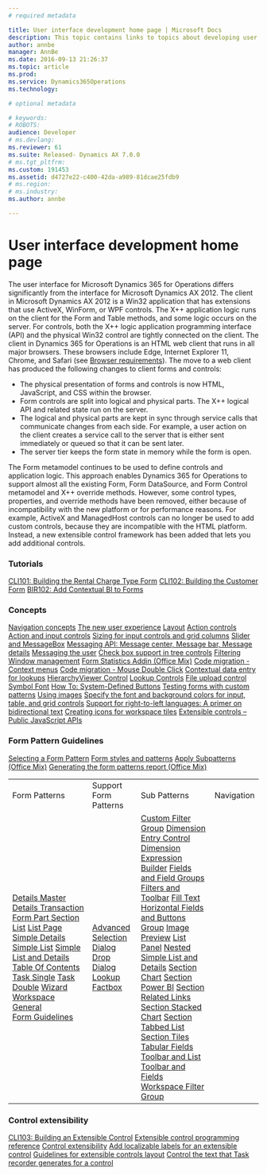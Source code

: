 ```yaml
---
# required metadata

title: User interface development home page | Microsoft Docs
description: This topic contains links to topics about developing user interface elements.
author: annbe
manager: AnnBe
ms.date: 2016-09-13 21:26:37
ms.topic: article
ms.prod: 
ms.service: Dynamics365Operations
ms.technology: 

# optional metadata

# keywords: 
# ROBOTS: 
audience: Developer
# ms.devlang: 
ms.reviewer: 61
ms.suite: Released- Dynamics AX 7.0.0
# ms.tgt_pltfrm: 
ms.custom: 191453
ms.assetid: d4727e22-c400-42da-a989-81dcae25fdb9
# ms.region: 
# ms.industry: 
ms.author: annbe

---
```


# User interface development home page

The user interface for Microsoft Dynamics 365 for Operations differs significantly from the interface for Microsoft Dynamics AX 2012. The client in Microsoft Dynamics AX 2012 is a Win32 application that has extensions that use ActiveX, WinForm, or WPF controls. The X++ application logic runs on the client for the Form and Table methods, and some logic occurs on the server. For controls, both the X++ logic application programming interface (API) and the physical Win32 control are tightly connected on the client. The client in Dynamics 365 for Operations is an HTML web client that runs in all major browsers. These browsers include Edge, Internet Explorer 11, Chrome, and Safari (see [Browser requirements](https://ax.help.dynamics.com/en/wiki/browser-requirements/)). The move to a web client has produced the following changes to client forms and controls:

-   The physical presentation of forms and controls is now HTML, JavaScript, and CSS within the browser.
-   Form controls are split into logical and physical parts. The X++ logical API and related state run on the server.
-   The logical and physical parts are kept in sync through service calls that communicate changes from each side. For example, a user action on the client creates a service call to the server that is either sent immediately or queued so that it can be sent later.
-   The server tier keeps the form state in memory while the form is open.

The Form metamodel continues to be used to define controls and application logic. This approach enables Dynamics 365 for Operations to support almost all the existing Form, Form DataSource, and Form Control metamodel and X++ override methods. However, some control types, properties, and override methods have been removed, either because of incompatibility with the new platform or for performance reasons. For example, ActiveX and ManagedHost controls can no longer be used to add custom controls, because they are incompatible with the HTML platform. Instead, a new extensible control framework has been added that lets you add additional controls.

### Tutorials

[CLI101: Building the Rental Charge Type Form](https://ax.help.dynamics.com/en/wiki/cli101-building-the-rental-charge-type-form/) [CLI102: Building the Customer Form](https://ax.help.dynamics.com/wiki/cli102-building-the-customer-form/) [BIR102: Add Contextual BI to Forms](https://ax.help.dynamics.com/en/wiki/adding-contextual-bi-to-forms/)

### Concepts

[Navigation concepts](http://ax.help.dynamics.com/en/wiki/navigation-concepts-in-dynamics-ax-7/) [The new user experience](https://mix.office.com/watch/1ohsrrpsd02e1) [Layout](http://ax.help.dynamics.com/en/wiki/layout-in-microsoft-dynamics-ax-7/) [Action controls](https://ax.help.dynamics.com/wiki/action-controls-in-dynamics-ax/) [Action and input controls](http://ax.help.dynamics.com/en/wiki/action-and-input-controls-in-dynamics-ax-7/) [Sizing for input controls and grid columns](http://ax.help.dynamics.com/en/wiki/sizing-for-input-controls-and-grid-columns/) [Slider and MessageBox](http://ax.help.dynamics.com/en/wiki/slider-and-messagebox/) [Messaging API: Message center, Message bar, Message details](http://ax.help.dynamics.com/en/wiki/new-messaging-api-message-center-message-bar-message-details/) [Messaging the user](http://ax.help.dynamics.com/en/wiki/messaging-the-user) [Check box support in tree controls](http://ax.help.dynamics.com/en/wiki/check-box-support-in-tree-controls/) [Filtering](http://ax.help.dynamics.com/en/wiki/filtering-in-dynamics-ax-7/) [Window management](http://ax.help.dynamics.com/en/wiki/window-management/) [Form Statistics Addin (Office Mix)](https://mix.office.com/watch/1kuwpf3ooohty) [Code migration - Context menus](http://ax.help.dynamics.com/en/wiki/code-migration-context-menus/) [Code migration - Mouse Double Click](http://ax.help.dynamics.com/en/wiki/code-migration-mouse-double-click/) [Contextual data entry for lookups](http://ax.help.dynamics.com/en/wiki/how-to-contextual-lookups/) [HierarchyViewer Control](http://ax.help.dynamics.com/en/wiki/hierarchy-viewer-control/) [Lookup Controls](http://ax.help.dynamics.com/en/wiki/lookups-controls/) [File upload control](http://ax.help.dynamics.com/wiki/file-upload-control/) [Symbol Font](media/DynamicsSymbolFont20151201.pdf) [How To: System-Defined Buttons](http://ax.help.dynamics.com/en/wiki/how-to-system-defined-buttons/) [Testing forms with custom patterns](http://ax.help.dynamics.com/en/wiki/how-to-testing-forms-with-custom-patterns/) [Using images](https://ax.help.dynamics.com/en/wiki/using-images-on-your-form-on-in-a-grid/) [Specify the font and background colors for input, table, and grid controls](http://ax.help.dynamics.com/en/wiki/specifying-color-for-font-or-background-of-input-controls-using-the-color-picker-control) [Support for right-to-left languages: A primer on bidirectional text](https://ax.help.dynamics.com/en/wiki/bidirectional-support/) [Creating icons for workspace tiles](http://ax.help.dynamics.com/en/wiki/creating-icons-for-workspace-tiles/) [Extensible controls – Public JavaScript APIs](http://ax.help.dynamics.com/en/wiki/public-javascript-apis)

### Form Pattern Guidelines

[Selecting a Form Pattern](http://ax.help.dynamics.com/en/wiki/how-to-select-a-form-pattern/) [Form styles and patterns](http://ax.help.dynamics.com/en/wiki/form-styles-and-patterns/) [Apply Subpatterns (Office Mix)](https://mix.office.com/watch/fq2k25dzomi3) [Generating the form patterns report (Office Mix)](https://mix.office.com/watch/jqzesi1uuosz)

|                                                                                                                                                                                                                                                                                                                                                                                                                                                                                                                                                                                                                                                                                                                                                                                                                                                                                                                                                                                                                                                                                                         |                                                                                                                                                                                                                                                                                                                                                                                 |                                                                                                                                                                                                                                                                                                                                                                                                                                                                                                                                                                                                                                                                                                                                                                                                                                                                                                                                                                                                                                                                                                                                                                                                                                                                                                                                                                                                                                                                                                                                                                                                                                                                                                                                                                                                                                                             |            |
|---------------------------------------------------------------------------------------------------------------------------------------------------------------------------------------------------------------------------------------------------------------------------------------------------------------------------------------------------------------------------------------------------------------------------------------------------------------------------------------------------------------------------------------------------------------------------------------------------------------------------------------------------------------------------------------------------------------------------------------------------------------------------------------------------------------------------------------------------------------------------------------------------------------------------------------------------------------------------------------------------------------------------------------------------------------------------------------------------------|---------------------------------------------------------------------------------------------------------------------------------------------------------------------------------------------------------------------------------------------------------------------------------------------------------------------------------------------------------------------------------|-------------------------------------------------------------------------------------------------------------------------------------------------------------------------------------------------------------------------------------------------------------------------------------------------------------------------------------------------------------------------------------------------------------------------------------------------------------------------------------------------------------------------------------------------------------------------------------------------------------------------------------------------------------------------------------------------------------------------------------------------------------------------------------------------------------------------------------------------------------------------------------------------------------------------------------------------------------------------------------------------------------------------------------------------------------------------------------------------------------------------------------------------------------------------------------------------------------------------------------------------------------------------------------------------------------------------------------------------------------------------------------------------------------------------------------------------------------------------------------------------------------------------------------------------------------------------------------------------------------------------------------------------------------------------------------------------------------------------------------------------------------------------------------------------------------------------------------------------------------|------------|
| Form Patterns                                                                                                                                                                                                                                                                                                                                                                                                                                                                                                                                                                                                                                                                                                                                                                                                                                                                                                                                                                                                                                                                                           | Support Form Patterns                                                                                                                                                                                                                                                                                                                                                           | Sub Patterns                                                                                                                                                                                                                                                                                                                                                                                                                                                                                                                                                                                                                                                                                                                                                                                                                                                                                                                                                                                                                                                                                                                                                                                                                                                                                                                                                                                                                                                                                                                                                                                                                                                                                                                                                                                                                                                | Navigation |
| [Details Master](http://ax.help.dynamics.com/en/wiki/details-master-form-pattern/) [Details Transaction](http://ax.help.dynamics.com/en/wiki/details-transaction-form-pattern/) [Form Part Section List](http://ax.help.dynamics.com/wiki/section-list-form-pattern/) [List Page](http://ax.help.dynamics.com/en/wiki/list-page-form-pattern/) [Simple Details](http://ax.help.dynamics.com/en/wiki/simple-details-form-pattern/) [Simple List](http://ax.help.dynamics.com/en/wiki/simple-list-form-pattern/) [Simple List and Details](http://ax.help.dynamics.com/en/wiki/simple-list-and-details-form-pattern/) [Table Of Contents](http://ax.help.dynamics.com/en/wiki/table-of-contents-form-pattern/) [Task Single](http://ax.help.dynamics.com/en/wiki/task-single-form-pattern/) [Task Double](http://ax.help.dynamics.com/en/wiki/task-double-form-pattern/) [Wizard](http://ax.help.dynamics.com/en/wiki/wizard-form-pattern/) [Workspace](http://ax.help.dynamics.com/wiki/workspace-form-pattern/) [General Form Guidelines](http://ax.help.dynamics.com/en/wiki/general-form-guidelines/) | [Advanced Selection](http://ax.help.dynamics.com/wiki/advanced-selection-form-pattern) [Dialog](http://ax.help.dynamics.com/en/wiki/dialog-form-pattern/) [Drop Dialog](http://ax.help.dynamics.com/en/wiki/drop-dialog-form-pattern/) [Lookup](http://ax.help.dynamics.com/en/wiki/lookup-form-pattern/) [Factbox](http://ax.help.dynamics.com/en/wiki/factbox-form-patterns/) | [Custom Filter Group](http://ax.help.dynamics.com/wiki/custom-filter-group-subpattern) [Dimension Entry Control](http://ax.help.dynamics.com/en/wiki/dimension-entry-control-subpattern/) [Dimension Expression Builder](https://ax.help.dynamics.com/en/wiki/dimension-expression-builder-subpattern/) [Fields and Field Groups](http://ax.help.dynamics.com/wiki/fields-and-field-groups-subpattern) [Filters and Toolbar](http://ax.help.dynamics.com/wiki/filters-and-toolbar-subpattern/) [Fill Text](http://ax.help.dynamics.com/en/wiki/fill-text-subpattern/) [Horizontal Fields and Buttons Group](http://ax.help.dynamics.com/wiki/horizontal-fields-and-buttons-group-subpattern/) [Image Preview](http://ax.help.dynamics.com/wiki/image-preview-subpattern/) [List Panel](http://ax.help.dynamics.com/wiki/list-panel-subpattern/) [Nested Simple List and Details](http://ax.help.dynamics.com/en/wiki/nested-simple-list-and-details-subpattern/) [Section Chart](http://ax.help.dynamics.com/en/wiki/section-chart-form-pattern/) [Section Power BI](http://ax.help.dynamics.com/wiki/section-powerbi-subpattern/) [Section Related Links](http://ax.help.dynamics.com/wiki/section-related-links-subpattern/) [Section Stacked Chart](http://ax.help.dynamics.com/wiki/section-stacked-chart-subpattern/) [Section Tabbed List](http://ax.help.dynamics.com/wiki/section-tabbed-list-subpattern/) [Section Tiles](http://ax.help.dynamics.com/wiki/section-tiles-subpattern/) [Tabular Fields](http://ax.help.dynamics.com/en/wiki/tabular-fields-subpattern/) [Toolbar and List](http://ax.help.dynamics.com/en/wiki/toolbar-and-list-subpattern/) [Toolbar and Fields](http://ax.help.dynamics.com/en/wiki/toolbar-and-fields-subpattern/) [Workspace Filter Group](http://ax.help.dynamics.com/wiki/workspace-filter-group-subpattern/) |            |

### Control extensibility

[CLI103: Building an Extensible Control](https://ax.help.dynamics.com/en/wiki/building-an-extensible-control/) [Extensible control programming reference](http://ax.help.dynamics.com/en/wiki/extensible-control-programming-reference) [Control extensibility](https://ax.help.dynamics.com/en/wiki/control-extensibility/) [Add localizable labels for an extensible control](http://ax.help.dynamics.com/en/wiki/create-and-use-localizable-labels-in-the-client/) [Guidelines for extensible controls layout](http://ax.help.dynamics.com/wiki/guidelines-for-extensible-controls-layout/) [Control the text that Task recorder generates for a control](https://ax.help.dynamics.com/en/wiki/control-the-text-that-task-recorder-generates-for-a-control/)

